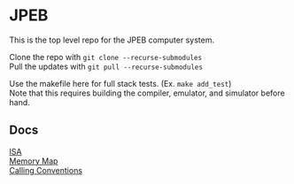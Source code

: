# JPEB

This is the top level repo for the JPEB computer system.

Clone the repo with `git clone --recurse-submodules`  
Pull the updates with `git pull --recurse-submodules`  

Use the makefile here for full stack tests. (Ex. `make add_test`)  
Note that this requires building the compiler, emulator, and simulator before hand.  

## Docs
[ISA](https://github.com/PaulBailey-1/JPEB/blob/main/docs/ISA.md)  
[Memory Map](https://github.com/PaulBailey-1/JPEB/blob/main/docs/mem_map.md)  
[Calling Conventions](https://github.com/PaulBailey-1/JPEB/blob/main/docs/calling_conventions.md)  
